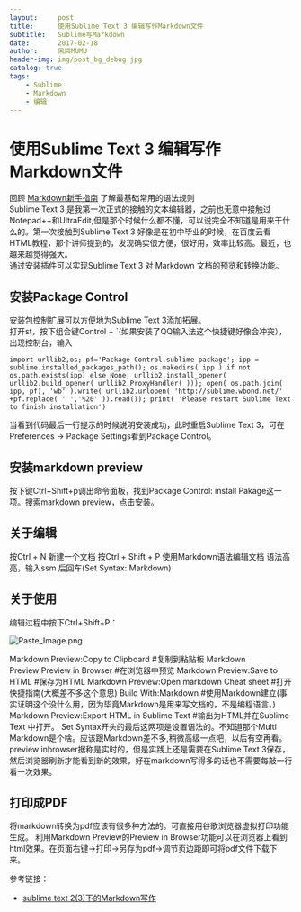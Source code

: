 ```yaml
---
layout:     post
title:      使用Sublime Text 3 编辑写作Markdown文件              
subtitle:   Sublime写Markdown
date:       2017-02-18
author:     凩茻MUMU
header-img: img/post_bg_debug.jpg  
catalog: true   
tags:                           
    - Sublime
    - Markdown
    - 编辑
---
```


# 使用Sublime Text 3 编辑写作Markdown文件
回顾 [Markdown新手指南](https://mumu0934.github.io/2017/02/10/Markdown%E6%96%B0%E6%89%8B%E6%8C%87%E5%8D%97/) 了解最基础常用的语法规则  
Sublime Text 3 是我第一次正式的接触的文本编辑器，之前也无意中接触过Notepad++和UltraEdit,但是那个时候什么都不懂，可以说完全不知道是用来干什么的。第一次接触到Sublime Text 3 好像是在初中毕业的时候，在百度云看HTML教程，那个讲师提到的，发现确实很方便，很好用，效率比较高。最近，也越来越觉得强大。  
通过安装插件可以实现Sublime Text 3 对 Markdown 文档的预览和转换功能。
## 安装Package Control
安装包控制扩展可以方便地为Sublime Text 3添加拓展。  
打开st，按下组合键Control + `(如果安装了QQ输入法这个快捷键好像会冲突），出现控制台，输入
``` 
import urllib2,os; pf='Package Control.sublime-package'; ipp = sublime.installed_packages_path(); os.makedirs( ipp ) if not os.path.exists(ipp) else None; urllib2.install_opener( urllib2.build_opener( urllib2.ProxyHandler( ))); open( os.path.join( ipp, pf), 'wb' ).write( urllib2.urlopen( 'http://sublime.wbond.net/' +pf.replace( ' ','%20' )).read()); print( 'Please restart Sublime Text to finish installation')
```
当看到代码最后一行提示的时候说明安装成功，此时重启Sublime Text 3，可在Preferences -> Package Settings看到Package Control。
## 安装markdown preview 
按下键Ctrl+Shift+p调出命令面板，找到Package Control: install Pakage这一项。搜索markdown preview，点击安装。
## 关于编辑
按Ctrl + N 新建一个文档
按Ctrl + Shift + P
使用Markdown语法编辑文档
语法高亮，输入ssm 后回车(Set Syntax: Markdown)
## 关于使用
编辑过程中按下Ctrl+Shift+P：

![Paste_Image.png](http://upload-images.jianshu.io/upload_images/4697920-4ebf82838364c4aa.png?imageMogr2/auto-orient/strip%7CimageView2/2/w/1240)

Markdown Preview:Copy to Clipboard     #复制到粘贴板
Markdown Preview:Preview in Browser     #在浏览器中预览
Markdown Preview:Save to HTML      #保存为HTML
Markdown Preview:Open markdown Cheat sheet     #打开快捷指南(大概差不多这个意思)
Build With:Markdown     #使用Markdown建立(事实证明这个没什么用，因为毕竟Markdown是用来写文档的，不是编程语言。)
Markdown Preview:Export HTML in Sublime Text       #输出为HTML并在Sublime Text 中打开。
Set Syntax开头的最后这两项是设置语法的。不知道那个Multi Markdown是个啥。应该跟Markdown差不多,稍微高级一点吧，以后有空再看。
preview inbrowser据称是实时的，但是实践上还是需要在Sublime Text 3保存，然后浏览器刷新才能看到新的效果，好在markdown写得多的话也不需要每敲一行看一次效果。
## 打印成PDF
将markdown转换为pdf应该有很多种方法的。可直接用谷歌浏览器虚拟打印功能生成。
利用Markdown Preview的Preview in Browser功能可以在浏览器上看到html效果。在页面右键->打印->另存为pdf->调节页边距即可将pdf文件下载下来。
    
参考链接：
- [sublime text 2(3)下的Markdown写作](http://www.cnblogs.com/jadeboy/p/4165449.html)
